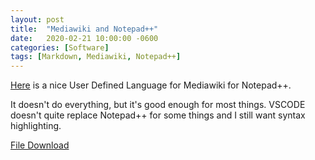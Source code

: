 ```yaml
---
layout: post
title:  "Mediawiki and Notepad++"
date:   2020-02-21 10:00:00 -0600
categories: [Software]
tags: [Markdown, Mediawiki, Notepad++]
---
```


[Here](https://en.wikipedia.org/wiki/User:MjolnirPants/mediawiki_lang_npp) is a nice User Defined Language for Mediawiki for Notepad++.

It doesn't do everything, but it's good enough for most things. VSCODE doesn't quite replace Notepad++ for some things and I still want syntax highlighting.

[File Download](/assets/2020/02/userDefinedLang-mediawiki.xml)
